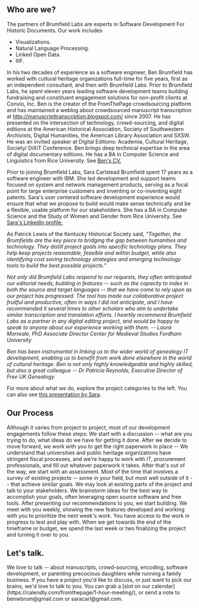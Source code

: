 <h2>Who are we?</h2>

The partners of Brumfield Labs are experts in Software Development For Historic Documents.  Our work includes

* Visualizations.  
* Natural Language Processing.  
* Linked Open Data.  
* IIIF.

In his two decades of experience as a software engineer, Ben Brumfield has worked with cultural heritage organizations full-time for five years, first as an independent consultant, and then with Brumfield Labs. Prior to Brumfield Labs, he spent eleven years leading software development teams building fundraising and constituent engagement solutions for non-profit clients at Convio, Inc. Ben is the creator of the FromThePage crowdsourcing platform and has maintained a weblog about crowdsourced manuscript transcription at http://manuscripttranscription.blogspot.com/ since 2007. He has presented on the intersection of technology, crowd-sourcing, and digital editions at the American Historical Association, Society of Southwestern Archivists, Digital Humanities, the American Library Association and SXSW. He was an invited speaker at Digital Editions: Academia, Cultural Heritage, Society/ DiXiT Conference. Ben brings deep technical expertise in the area of digital documentary editions. He has a BA in Computer Science and Linguistics from Rice University.  See [Ben's CV.](https://docs.google.com/document/d/1OD_DI_8oDJ15CUxrU_4uaEpZP2-Kpb1LJp2WBaZdWMg/edit) 

Prior to joining Brumfield Labs, Sara Carlstead Brumfield spent 17 years as a software engineer with IBM. She led development and support teams focused on system and network management products, serving as a focal point for large enterprise customers and inventing or co-inventing eight patents. Sara's user centered software development experience would ensure that what we propose to build would make sense technically and be a flexible, usable platform for our stakeholders. She has a BA in Computer Science and the Study of Women and Gender from Rice University. See [Sara's LinkedIn profile.](https://www.linkedin.com/in/sara-carlstead-brumfield-2b82493)

As Patrick Lewis of the Kentucky Historical Society said, <em>"Together, the Brumfields are the key piece to bridging the gap between humanities and technology. They distill project goals into specific technology plans. They help keep projects reasonable, feasible and within budget, while also identifying cost saving technology strategies and emerging technology tools to build the best possible projects."</em>

<em>Not only did Brumfield Labs respond to our requests, they often anticipated our editorial needs, building in features -- such as the capacity to index in both the source and target languages -- that we have come to rely upon as our project has progressed. The tool has made our collaborative project fruitful and productive, often in ways I did not anticipate, and I have recommended it several times to other scholars who aim to undertake similar transcription and translation efforts. I heartily recommend Brumfield Labs as a partner in any digital editing project, and would be happy to speak to anyone about our experience working with them. </em>
<cite>-- Laura Morreale, PhD
Associate Director
Center for Medieval Studies
Fordham University</cite>

<em>Ben has been instrumental in linking us to the wider world of genealogy IT development, enabling us to benefit from work done elsewhere in the world of cultural heritage. Ben is not only highly knowledgeable and highly skilled, but also a great colleague</em>
<cite>-- Dr Patricia Reynolds, Executive Director of Free UK Genealogy</cite>

For more about what we do, explore the project categories to the left.  You can also see [this presentation by Sara](https://content.fromthepage.com/what-we-do/).

<h2>Our Process</h2>
Although it varies from project to project, most of our development engagements follow these steps:
We start with a discussion -- what are you trying to do, what ideas do we have for getting it done.  After we decide to move forward, we work with you to get the right paperwork in place -- We understand that universities and public heritage organizations have stringent fiscal processes, and we're happy to work with IT, procurement professionals, and fill out whatever paperwork it takes.  After that's out of the way, we start with an assessment.  Most of the time that involves a survey of existing projects -- some in your field, but most well outside of it -- that achieve similar goals.  We may look at existing parts of the project and talk to your stakeholders.  We brainstorm ideas for the best way to accomplish your goals, often leveraging open source software and free tools.  After presenting our recommendations to you, we start building.  We meet with you weekly, showing the new features developed and working with you to prioritize the next week's work.  You have access to the work in progress to test and play with.  When we get towards the end of the timeframe or budget, we spend the last week or two finalizing the project and turning it over to you.

 
<h2>Let's talk.</h2>
We love to talk -- about manuscripts, crowd-sourcing, encoding, software development, or parenting precocious daughters while running a family business.
If you have a project you'd like to discuss, or just want to pick our brains, we'd love to talk to you.  You can grab a [slot on our calendar](https://calendly.com/fromthepage/1-hour-meeting/), or send a note to benwbrum@gmail.com or saracarl@gmail.com.
